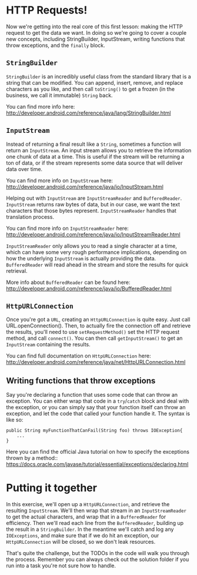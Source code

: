 # HTTP Requests!

Now we're getting into the real core of this first lesson: making the HTTP request to get the data we want. In doing so we're going to cover a couple new concepts, including StringBuilder, InputStream, writing functions that throw exceptions, and the `finally` block.
 
## `StringBuilder`
 
`StringBuilder` is an incredibly useful class from the standard library that is a string that can be modified. You can append, insert, remove, and replace characters as you like, and then call `toString()` to get a frozen (in the business, we call it immutable) `String` back.

You can find more info here: http://developer.android.com/reference/java/lang/StringBuilder.html

## `InputStream`

Instead of returning a final result like a `String`, sometimes a function will return an `InputStream`. An input stream allows you to retrieve the information one chunk of data at a time. This is useful if the stream will be returning a ton of data, or if the stream represents some data source that will deliver data over time.

You can find more info on `InputStream` here: http://developer.android.com/reference/java/io/InputStream.html
 
Helping out with `InputStream` are `InputStreamReader` and `BufferedReader`. `InputStream` returns raw bytes of data, but in our case, we want the text characters that those bytes represent. `InputStreamReader` handles that translation process.
 
You can find more info on `InputStreamReader` here: http://developer.android.com/reference/java/io/InputStreamReader.html

`InputStreamReader` only allows you to read a single character at a time, which can have some very rough performance implications, depending on how the underlying `InputStream` is actually providing the data. `BufferedReader` will read ahead in the stream and store the results for quick retrieval.

More info about `BufferedReader` can be found here: http://developer.android.com/reference/java/io/BufferedReader.html


## `HttpURLConnection`

Once you're got a `URL`, creating an `HttpURLConnection` is quite easy. Just call URL.openConnection(). Then, to actually fire the connection off and retrieve the results, you'll need to use `setRequestMethod()` set the HTTP request method, and call `connect()`. You can then call `getInputStream()` to get an `InputStream` containing the results.

You can find full documentation on `HttpURLConnection` here: http://developer.android.com/reference/java/net/HttpURLConnection.html

## Writing functions that throw exceptions

Say you're declaring a function that uses some code that can throw an exception. You can either wrap that code in a `try`/`catch` block and deal with the exception, or you can simply say that your function itself can throw an exception, and let the code that called your function handle it. The syntax is like so:

    public String myFunctionThatCanFail(String foo) throws IOException{
        ...
    }

Here you can find the official Java tutorial on how to specify the exceptions thrown by a method:: https://docs.oracle.com/javase/tutorial/essential/exceptions/declaring.html
 
# Putting it together

In this exercise, we'll open up a `HttpURLConnection`, and retrieve the resulting `InputStream`. We'll then wrap that stream in an `InputStreamReader` to get the actual characters, and wrap that in a `BufferedReader` for efficiency. Then we'll read each line from the `BufferedReader`, building up the result in a `StringBuilder`. In the meantime we'll catch and log any `IOExceptions`, and make sure that if we do hit an exception, our `HttpURLConnection` will be closed, so we don't leak resources.
 
That's quite the challenge, but the TODOs in the code will walk you through the process. Remember you can always check out the solution folder if you run into a task you're not sure how to handle.


